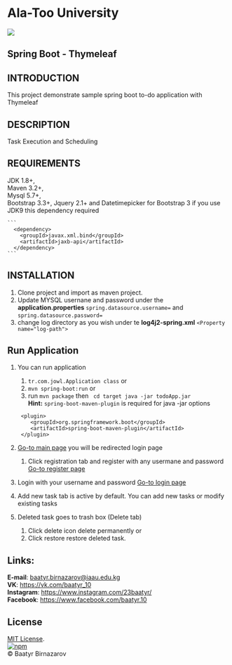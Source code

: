 # Ala-Too University

<img src="https://user-images.githubusercontent.com/44166990/56513684-0dd1f580-6555-11e9-8ac0-6466ed3238c2.png">

Spring Boot - Thymeleaf
------------

INTRODUCTION
------------

This project demonstrate sample spring boot to-do application with Thymeleaf

DESCRIPTION
------------

Task Execution and Scheduling


REQUIREMENTS
------------
JDK 1.8+, <br/>
Maven 3.2+,<br/>
Mysql 5.7+,<br/>
Bootstrap 3.3+, Jquery 2.1+ and Datetimepicker for Bootstrap 3
if you use JDK9 this dependency required

    ```
      <dependency>
        <groupId>javax.xml.bind</groupId>
        <artifactId>jaxb-api</artifactId>
      </dependency>
    ```
INSTALLATION
------------
 1. Clone project and import as maven project.
 2. Update MYSQL usernane and password under the <strong>application.properties</strong> 
 `spring.datasource.username=` and 
 `spring.datasource.password=`
 3. change log directory as you wish under te <strong>log4j2-spring.xml</strong> 
 `<Property name="log-path">`
 
Run Application
------------
1. You can run application
    1. `tr.com.jowl.Application class` or
    2. `mvn spring-boot:run` or
    3. run  `mvn package` then ` cd target java -jar todoApp.jar` <br/>
    <strong>Hint:</strong> `spring-boot-maven-plugin` is required for java -jar options 
    
    ```
     <plugin>
        <groupId>org.springframework.boot</groupId>
        <artifactId>spring-boot-maven-plugin</artifactId>
     </plugin>
    ```
2. [Go-to main page](http://localhost:8080/home) you will be redirected login page
    1. Click registration tab and register with any usermane and password [Go-to register page](http://localhost:8080/register) 
3. Login with your username and password [Go-to login page](http://localhost:8080/login) 
4. Add new task tab is active by default. You can add new tasks or modify existing tasks 
5. Deleted task goes to trash box (Delete tab)
    1. Click delete icon delete permanently or
    2. Click restore restore deleted task.
     


## Links:
**E-mail**: baatyr.birnazarov@iaau.edu.kg
<br>
**VK**: https://vk.com/baatyr_10
<br>
**Instagram**: https://www.instagram.com/23baatyr/
<br>
**Facebook**: https://www.facebook.com/baatyr.10

## License
[MIT License](LICENSE).
<br>
[![npm](https://img.shields.io/npm/l/express.svg?style=flat-square)]()
<br>
© Baatyr Birnazarov
